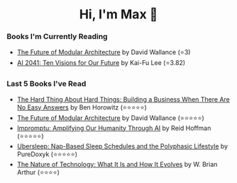 <h1 align="center">Hi, I'm Max 👋</h1>

<!-- <p align="center">
  <a href="https://discordapp.com/channels/@me/USERID/694118037036466187">
    <img alt="Discord" title="Discord" height="48" width="48" src="assets/discordIcon.svg">
  </a>
</p>-->

### Books I'm Currently Reading

<!-- GOODREADS-LIST:START -->
- [The Future of Modular Architecture](https://www.goodreads.com/review/show/5465715913?utm_medium=api&utm_source=rss) by David Wallance (⭐️3)
- [AI 2041: Ten Visions for Our Future](https://www.goodreads.com/review/show/4641889153?utm_medium=api&utm_source=rss) by Kai-Fu Lee (⭐️3.82)
<!-- GOODREADS-LIST:END -->
### Last 5 Books I've Read

<!-- GOODREADS-READ-LIST:START -->
- [The Hard Thing About Hard Things: Building a Business When There Are No Easy Answers](https://www.goodreads.com/review/show/4289776605?utm_medium=api&utm_source=rss) by Ben Horowitz (⭐⭐⭐⭐⭐)
- [The Future of Modular Architecture](https://www.goodreads.com/review/show/5465715913?utm_medium=api&utm_source=rss) by David Wallance (⭐⭐⭐⭐⭐)
- [Impromptu: Amplifying Our Humanity Through AI](https://www.goodreads.com/review/show/5465782841?utm_medium=api&utm_source=rss) by Reid Hoffman (⭐⭐⭐⭐⭐)
- [Ubersleep: Nap-Based Sleep Schedules and the Polyphasic Lifestyle](https://www.goodreads.com/review/show/4714841328?utm_medium=api&utm_source=rss) by PureDoxyk (⭐⭐⭐⭐⭐)
- [The Nature of Technology: What It Is and How It Evolves](https://www.goodreads.com/review/show/5284526997?utm_medium=api&utm_source=rss) by W. Brian Arthur (⭐⭐⭐⭐)
<!-- GOODREADS-READ-LIST:END -->
